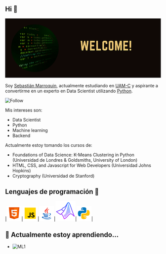 ## Hi 👋

![Welcome](img/Welcome.png)

Soy <a href="https://github.com/SebastianMM-96">Sebastián Marroquin</a>, actualmente estudiando en <a href="http://www.cua.uam.mx/">UAM-C</a> y aspirante a convertirme en un experto en Data Scientist utilizando <a href="https://www.python.org/">Python</a>.

![Follow](https://img.shields.io/github/followers/SebastianMM-96?label=Sigueme%21&logoColor=blue&style=social)

Mis intereses son:

- Data Scientist
- Python 
- Machine learning
- Backend

Actualmente estoy tomando los cursos de:

- Foundations of Data Science: K-Means Clustering in Python (Universidad de Londres & Goldsmiths, University of London)
- HTML, CSS, and Javascript for Web Developers (Universidad Johns Hopkins)
- Cryptography (Universidad de Stanford)


## Lenguajes de programación :rocket:

|<img src="img/html.png">|<img src="img/javascript.png">|<img src="img/java.png">|<img src="img/matlab.png">|<img src="img/python.png">|


## 🌱 Actualmente estoy aprendiendo...

- ![ML1](https://img.shields.io/badge/ML-K--Means-yellow)
